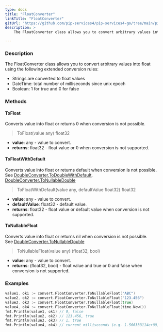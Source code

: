 ```yaml
---
type: docs
title: "FloatConverter"
linkTitle: "FloatConverter"
gitUrl: "https://github.com/pip-services4/pip-services4-go/tree/main/pip-services4-commons-go"
description: > 
    The FloatConverter class allows you to convert arbitrary values into float using extended conversion rules.

---
```


### Description
The FloatConverter class allows you to convert arbitrary values into float using the following extended conversion rules:

- Strings are converted to float values
- DateTime: total number of milliseconds since unix epoch  
- Boolean: 1 for true and 0 for false

### Methods

#### ToFloat
Converts value into float or returns 0 when conversion is not possible.

> ToFloat(value any) float32

- **value**: any - value to convert.
- **returns**: float32 - float value or 0 when conversion is not supported.

#### ToFloatWithDefault
Converts value into float or returns default when conversion is not possible.  
See [DoubleConverter.ToDoubleWithDefault](../double_converter/#todoublewithdefault),  
[DoubleConverter.ToNullableDouble](../double_converter/#tonullabledouble)

> ToFloatWithDefault(value any, defaultValue float32) float32

- **value**: any - value to convert.
- **defaultValue**: float32 - default value.
- **returns**: float32 - float value or default value when conversion is not supported.

#### ToNullableFloat
Converts value into float or returns nil when conversion is not possible.  
See [DoubleConverter.ToNullableDouble](../double_converter/#tonullabledouble)

> ToNullableFloat(value any) (float32, bool)

- **value**: any - value to convert.
- **returns**: (float32, bool) - float value and true or 0 and false when conversion is not supported.


### Examples

```go
value1, ok1 := convert.FloatConverter.ToNullableFloat("ABC")
value2, ok2 := convert.FloatConverter.ToNullableFloat("123.456")
value3, ok3 := convert.FloatConverter.ToNullableFloat(true)
value4, ok4 := convert.FloatConverter.ToNullableFloat(time.Now())
fmt.Println(value1, ok1) // 0, false
fmt.Println(value2, ok2) // 123.456, true
fmt.Println(value3, ok3) // 1, true
fmt.Println(value4, ok4) // current milliseconds (e.g. 1.566333114e+09), true

```

